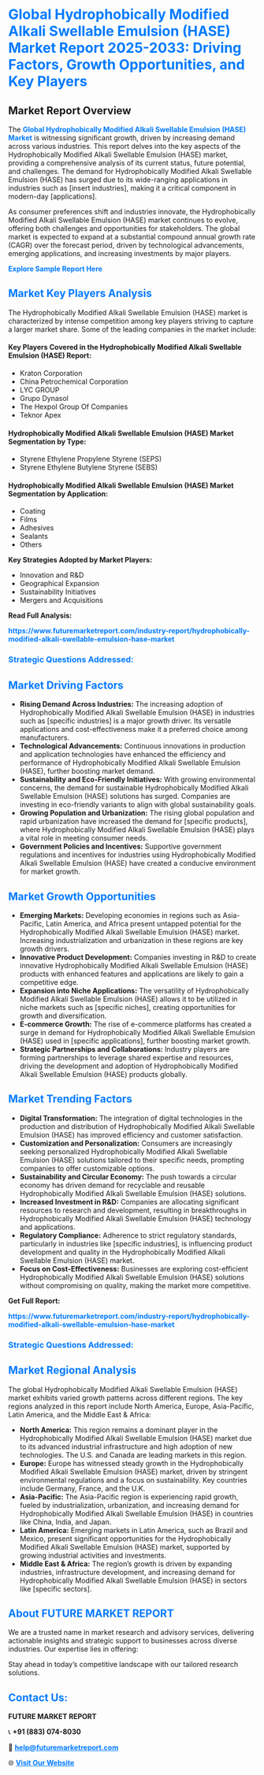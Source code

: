 <h1 style="color: #007BFF;">Global Hydrophobically Modified Alkali Swellable Emulsion (HASE) Market Report 2025-2033: Driving Factors, Growth Opportunities, and Key Players</h1>

<section id="overview">
<h2>Market Report Overview</h2>
<p>The <a href="https://www.futuremarketreport.com/industry-report/hydrophobically-modified-alkali-swellable-emulsion-hase-market" style="color: #007BFF; text-decoration: none;"><strong>Global Hydrophobically Modified Alkali Swellable Emulsion (HASE) Market</strong></a> is witnessing significant growth, driven by increasing demand across various industries. This report delves into the key aspects of the Hydrophobically Modified Alkali Swellable Emulsion (HASE) market, providing a comprehensive analysis of its current status, future potential, and challenges. The demand for Hydrophobically Modified Alkali Swellable Emulsion (HASE) has surged due to its wide-ranging applications in industries such as [insert industries], making it a critical component in modern-day [applications].</p>
<p>As consumer preferences shift and industries innovate, the Hydrophobically Modified Alkali Swellable Emulsion (HASE) market continues to evolve, offering both challenges and opportunities for stakeholders. The global market is expected to expand at a substantial compound annual growth rate (CAGR) over the forecast period, driven by technological advancements, emerging applications, and increasing investments by major players.</p>
</section>

<section id="overview">
<p><a href="https://www.futuremarketreport.com/request-sample/reportId=36999" style="color: #007BFF; text-decoration: none;"><strong>Explore Sample Report Here</strong></a></p>
</section>

<section id="key-players">
<h2 style="color: #007BFF;">Market Key Players Analysis</h2>
<p>The Hydrophobically Modified Alkali Swellable Emulsion (HASE) market is characterized by intense competition among key players striving to capture a larger market share. Some of the leading companies in the market include:</p>
<h4>Key Players Covered in the Hydrophobically Modified Alkali Swellable Emulsion (HASE) Report:</h4>
<ul><li>Kraton Corporation</li><li>China Petrochemical Corporation</li><li>LYC GROUP</li><li>Grupo Dynasol</li><li>The Hexpol Group Of Companies</li><li>Teknor Apex</li></ul>
<h4>Hydrophobically Modified Alkali Swellable Emulsion (HASE) Market Segmentation by Type:</h4>
<ul><li>Styrene Ethylene Propylene Styrene (SEPS)</li><li>Styrene Ethylene Butylene Styrene (SEBS)</li></ul>

<h4>Hydrophobically Modified Alkali Swellable Emulsion (HASE) Market Segmentation by Application:</h4>
<ul><li>Coating</li><li>Films</li><li>Adhesives</li><li>Sealants</li><li>Others</li></ul>
<p><strong>Key Strategies Adopted by Market Players:</strong></p>
<ul>
<li>Innovation and R&D</li>
<li>Geographical Expansion</li>
<li>Sustainability Initiatives</li>
<li>Mergers and Acquisitions</li>
</ul>
</section>

<section>
<p><strong>Read Full Analysis: </strong></p><a href="https://www.futuremarketreport.com/industry-report/hydrophobically-modified-alkali-swellable-emulsion-hase-market" style="color: #007BFF; text-decoration: none;"><strong>https://www.futuremarketreport.com/industry-report/hydrophobically-modified-alkali-swellable-emulsion-hase-market</strong></a>
<h3 style="color: #007BFF;">Strategic Questions Addressed:</h3>
</section>

<section id="driving-factors">
<h2 style="color: #007BFF;">Market Driving Factors</h2>
<ul>
<li><strong>Rising Demand Across Industries:</strong> The increasing adoption of Hydrophobically Modified Alkali Swellable Emulsion (HASE) in industries such as [specific industries] is a major growth driver. Its versatile applications and cost-effectiveness make it a preferred choice among manufacturers.</li>
<li><strong>Technological Advancements:</strong> Continuous innovations in production and application technologies have enhanced the efficiency and performance of Hydrophobically Modified Alkali Swellable Emulsion (HASE), further boosting market demand.</li>
<li><strong>Sustainability and Eco-Friendly Initiatives:</strong> With growing environmental concerns, the demand for sustainable Hydrophobically Modified Alkali Swellable Emulsion (HASE) solutions has surged. Companies are investing in eco-friendly variants to align with global sustainability goals.</li>
<li><strong>Growing Population and Urbanization:</strong> The rising global population and rapid urbanization have increased the demand for [specific products], where Hydrophobically Modified Alkali Swellable Emulsion (HASE) plays a vital role in meeting consumer needs.</li>
<li><strong>Government Policies and Incentives:</strong> Supportive government regulations and incentives for industries using Hydrophobically Modified Alkali Swellable Emulsion (HASE) have created a conducive environment for market growth.</li>
</ul>
</section>

<section id="growth-opportunities">
<h2 style="color: #007BFF;">Market Growth Opportunities</h2>
<ul>
<li><strong>Emerging Markets:</strong> Developing economies in regions such as Asia-Pacific, Latin America, and Africa present untapped potential for the Hydrophobically Modified Alkali Swellable Emulsion (HASE) market. Increasing industrialization and urbanization in these regions are key growth drivers.</li>
<li><strong>Innovative Product Development:</strong> Companies investing in R&D to create innovative Hydrophobically Modified Alkali Swellable Emulsion (HASE) products with enhanced features and applications are likely to gain a competitive edge.</li>
<li><strong>Expansion into Niche Applications:</strong> The versatility of Hydrophobically Modified Alkali Swellable Emulsion (HASE) allows it to be utilized in niche markets such as [specific niches], creating opportunities for growth and diversification.</li>
<li><strong>E-commerce Growth:</strong> The rise of e-commerce platforms has created a surge in demand for Hydrophobically Modified Alkali Swellable Emulsion (HASE) used in [specific applications], further boosting market growth.</li>
<li><strong>Strategic Partnerships and Collaborations:</strong> Industry players are forming partnerships to leverage shared expertise and resources, driving the development and adoption of Hydrophobically Modified Alkali Swellable Emulsion (HASE) products globally.</li>
</ul>
</section>

<section id="trending-factors">
<h2 style="color: #007BFF;">Market Trending Factors</h2>
<ul>
<li><strong>Digital Transformation:</strong> The integration of digital technologies in the production and distribution of Hydrophobically Modified Alkali Swellable Emulsion (HASE) has improved efficiency and customer satisfaction.</li>
<li><strong>Customization and Personalization:</strong> Consumers are increasingly seeking personalized Hydrophobically Modified Alkali Swellable Emulsion (HASE) solutions tailored to their specific needs, prompting companies to offer customizable options.</li>
<li><strong>Sustainability and Circular Economy:</strong> The push towards a circular economy has driven demand for recyclable and reusable Hydrophobically Modified Alkali Swellable Emulsion (HASE) solutions.</li>
<li><strong>Increased Investment in R&D:</strong> Companies are allocating significant resources to research and development, resulting in breakthroughs in Hydrophobically Modified Alkali Swellable Emulsion (HASE) technology and applications.</li>
<li><strong>Regulatory Compliance:</strong> Adherence to strict regulatory standards, particularly in industries like [specific industries], is influencing product development and quality in the Hydrophobically Modified Alkali Swellable Emulsion (HASE) market.</li>
<li><strong>Focus on Cost-Effectiveness:</strong> Businesses are exploring cost-efficient Hydrophobically Modified Alkali Swellable Emulsion (HASE) solutions without compromising on quality, making the market more competitive.</li>
</ul>
</section>

<section>
<p><strong>Get Full Report: </strong></p><a href="https://www.futuremarketreport.com/industry-report/hydrophobically-modified-alkali-swellable-emulsion-hase-market" style="color: #007BFF; text-decoration: none;"><strong>https://www.futuremarketreport.com/industry-report/hydrophobically-modified-alkali-swellable-emulsion-hase-market</strong></a>
<h3 style="color: #007BFF;">Strategic Questions Addressed:</h3>
</section>


<section id="regional-analysis">
<h2 style="color: #007BFF;">Market Regional Analysis</h2>
<p>The global Hydrophobically Modified Alkali Swellable Emulsion (HASE) market exhibits varied growth patterns across different regions. The key regions analyzed in this report include North America, Europe, Asia-Pacific, Latin America, and the Middle East & Africa:</p>
<ul>
<li><strong>North America:</strong> This region remains a dominant player in the Hydrophobically Modified Alkali Swellable Emulsion (HASE) market due to its advanced industrial infrastructure and high adoption of new technologies. The U.S. and Canada are leading markets in this region.</li>
<li><strong>Europe:</strong> Europe has witnessed steady growth in the Hydrophobically Modified Alkali Swellable Emulsion (HASE) market, driven by stringent environmental regulations and a focus on sustainability. Key countries include Germany, France, and the U.K.</li>
<li><strong>Asia-Pacific:</strong> The Asia-Pacific region is experiencing rapid growth, fueled by industrialization, urbanization, and increasing demand for Hydrophobically Modified Alkali Swellable Emulsion (HASE) in countries like China, India, and Japan.</li>
<li><strong>Latin America:</strong> Emerging markets in Latin America, such as Brazil and Mexico, present significant opportunities for the Hydrophobically Modified Alkali Swellable Emulsion (HASE) market, supported by growing industrial activities and investments.</li>
<li><strong>Middle East & Africa:</strong> The region’s growth is driven by expanding industries, infrastructure development, and increasing demand for Hydrophobically Modified Alkali Swellable Emulsion (HASE) in sectors like [specific sectors].</li>
</ul>
</section>

<footer>
<h2 style="color: #007BFF;">About FUTURE MARKET REPORT</h2>
<p>We are a trusted name in market research and advisory services, delivering actionable insights and strategic support to businesses across diverse industries. Our expertise lies in offering:</p>

<p>Stay ahead in today’s competitive landscape with our tailored research solutions.</p>

<h2 style="color: #007BFF;">Contact Us:</h2>
<p><strong>FUTURE MARKET REPORT</strong></p>
<p>📞 <strong>+91 (883) 074-8030</strong></p>
<p>📧 <strong><a href="mailto:help@futuremarketreport.com" style="color: #007BFF;">help@futuremarketreport.com</a></strong></p>
<p>🌐 <strong><a href="https://www.futuremarketreport.com/" style="color: #007BFF;">Visit Our Website</a></strong></p>
</footer>